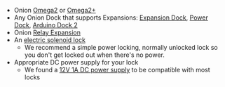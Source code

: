 * Onion [Omega2](https://onion.io/store/omega2/) or [Omega2+](https://onion.io/store/omega2p/)
* Any Onion Dock that supports Expansions: [Expansion Dock](https://onion.io/store/expansion-dock/), [Power Dock](https://onion.io/store/power-dock/), [Arduino Dock 2](https://onion.io/store/arduino-dock-r2/)
* Onion [Relay Expansion](https://onion.io/store/relay-expansion/)
* An [electric solenoid lock](https://www.amazon.com/gp/product/B00V8B3GFG/ref=as_li_tl?ie=UTF8&tag=onion0e-20&camp=1789&creative=9325&linkCode=as2&creativeASIN=B00V8B3GFG&linkId=0e7d6832716d72a90b4f3b51fb2e22ea)
	* We recommend a simple power locking, normally unlocked lock so you don't get locked out when there's no power.
* Appropriate DC power supply for your lock
    * We found a [12V 1A DC power supply](https://www.amazon.com/gp/product/B019X3XVWS/ref=as_li_tl?ie=UTF8&camp=1789&creative=9325&creativeASIN=B019X3XVWS&linkCode=as2&tag=onion0e-20&linkId=7e3fcbbeb2bf474a33f4d68a7413fc21) to be compatible with most locks
